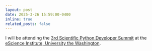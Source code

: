 ```yaml
---
layout: post
date: 2025-3-26 15:59:00-0400
inline: true
related_posts: false
---
```


I will be attending the [3rd Scientific Python Developer Summit](https://scientific-python.org/summits/developer/2025/) at the
[eScience Institute, University the Washington](https://escience.washington.edu/).
